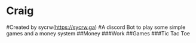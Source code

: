 # Craig
#Created by sycrw(https://sycrw.ga)
#A discord Bot to play some simple games and a money system
##Money
###Work
##Games
###Tic Tac Toe
